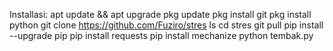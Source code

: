 Installasi:
apt update && apt upgrade
pkg update
pkg install git
pkg install python
git clone https://github.com/Fuziro/stres
ls
cd stres
git pull
pip install --upgrade pip
pip install requests
pip install mechanize
python tembak.py
